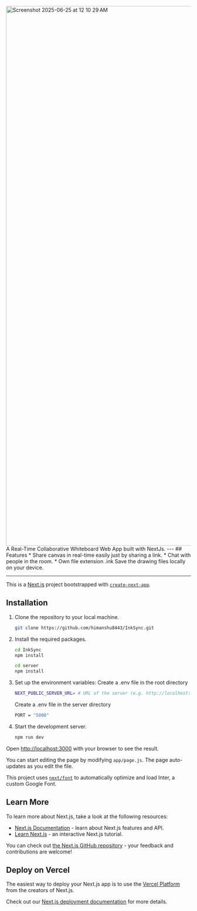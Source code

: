 
<img width="1470" alt="Screenshot 2025-06-25 at 12 10 29 AM" src="https://github.com/user-attachments/assets/be169139-1a4e-4001-aaad-4d4e72f43335" />
A Real-Time Collaborative Whiteboard Web App built with NextJs.
---
## Features
* Share canvas in real-time easily just by sharing a link.
* Chat with people in the room.
* Own file extension .ink Save the drawing files locally on your device.

---


This is a [Next.js](https://nextjs.org/) project bootstrapped with [`create-next-app`](https://github.com/vercel/next.js/tree/canary/packages/create-next-app).

## Installation

1. Clone the repository to your local machine.
    ```sh
    git clone https://github.com/himanshu8443/InkSync.git
    ```
    
2. Install the required packages.
    ```sh
    cd InkSync
    npm install
    
    cd server
    npm install
    ```
    
3. Set up the environment variables:
   Create a .env file in the root directory
   ```sh
   NEXT_PUBLIC_SERVER_URL= # URL of the server (e.g. http://localhost:3000 in development mode)
   ```
   Create a .env file in the server directory
   ```sh
   PORT = "5000"
   ```
   

5. Start the development server.
    ```sh
    npm run dev
    ```


Open [http://localhost:3000](http://localhost:3000) with your browser to see the result.

You can start editing the page by modifying `app/page.js`. The page auto-updates as you edit the file.

This project uses [`next/font`](https://nextjs.org/docs/basic-features/font-optimization) to automatically optimize and load Inter, a custom Google Font.

## Learn More

To learn more about Next.js, take a look at the following resources:

- [Next.js Documentation](https://nextjs.org/docs) - learn about Next.js features and API.
- [Learn Next.js](https://nextjs.org/learn) - an interactive Next.js tutorial.

You can check out [the Next.js GitHub repository](https://github.com/vercel/next.js/) - your feedback and contributions are welcome!

## Deploy on Vercel

The easiest way to deploy your Next.js app is to use the [Vercel Platform](https://vercel.com/new?utm_medium=default-template&filter=next.js&utm_source=create-next-app&utm_campaign=create-next-app-readme) from the creators of Next.js.

Check out our [Next.js deployment documentation](https://nextjs.org/docs/deployment) for more details.

